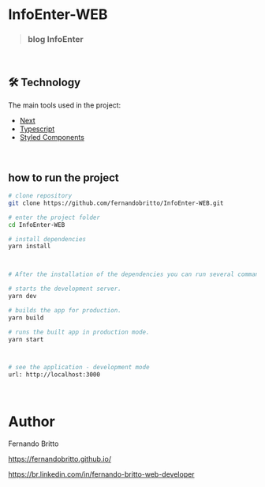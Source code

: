 # InfoEnter-WEB

> ### blog InfoEnter

&nbsp;&nbsp;&nbsp;

## 🛠 Technology

The main tools used in the project:

- [Next][nextjs]
- [Typescript][typescript]
- [Styled Components][styled]




[nextjs]: https://nextjs.org/
[typescript]: https://www.typescriptlang.org/
[styled]: https://styled-components.com/

&nbsp;&nbsp;

## how to run the project


```bash
# clone repository
git clone https://github.com/fernandobritto/InfoEnter-WEB.git

# enter the project folder
cd InfoEnter-WEB

# install dependencies
yarn install



# After the installation of the dependencies you can run several commands:

# starts the development server.
yarn dev

# builds the app for production.
yarn build

# runs the built app in production mode.
yarn start



# see the application - development mode
url: http://localhost:3000
```
&nbsp;&nbsp;&nbsp;


# Author

Fernando Britto

https://fernandobritto.github.io/

https://br.linkedin.com/in/fernando-britto-web-developer


